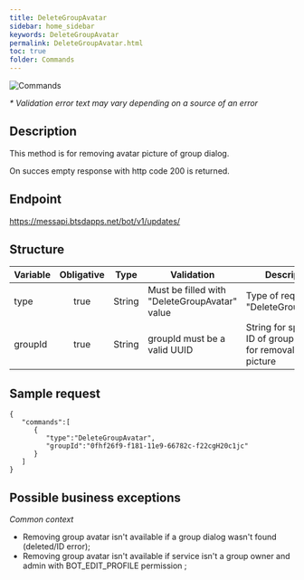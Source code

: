 ```yaml
---
title: DeleteGroupAvatar
sidebar: home_sidebar
keywords: DeleteGroupAvatar
permalink: DeleteGroupAvatar.html
toc: true
folder: Commands
---
```


![Commands](images/DeleteGroupAvatar.png "DeleteGroupAvatar")
<p>
<i>* Validation error text may vary depending on a source of an error</i>
</p>

## Description

<p> This method is for removing avatar picture of group dialog.
</p>
<p> On succes empty response with http code 200 is returned.
</p>

## Endpoint

https://messapi.btsdapps.net/bot/v1/updates/

## Structure

| Variable  | Obligative  | Type| Validation| Description
|---|:---:|---|---|---|
| type | true | String | Must be filled with "DeleteGroupAvatar" value |Type of request "DeleteGroupAvatar" |
| groupId  | true |  String | groupId must be a valid UUID| String for specifying ID of group dialog for removal of avatar picture |

## Sample request

```
{  
   "commands":[  
      {  
         "type":"DeleteGroupAvatar",
         "groupId":"0fhf26f9-f181-11e9-66782c-f22cgH20c1jc"
      }
   ]
}
```

## Possible business exceptions

<i>Common context
</i>
<p>
<ul>
<li> Removing group avatar isn't available if a group dialog wasn't found (deleted/ID error);
</li>
<li> Removing group avatar isn't available if service isn't a group owner and admin with BOT_EDIT_PROFILE permission ;
</li>
</ul>
</p>
